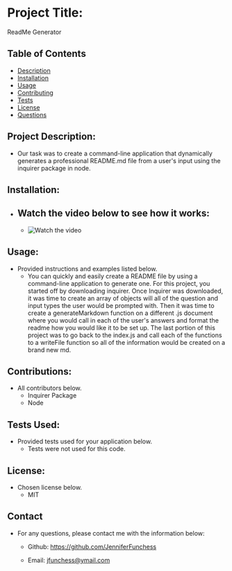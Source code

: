 # Project Title:

ReadMe Generator

## Table of Contents

- [Description](#description)
- [Installation](#installation)
- [Usage](#usage)
- [Contributing](#contributing)
- [Tests](#tests)
- [License](#license)
- [Questions](#questions)

## Project Description:

- Our task was to create a command-line application that dynamically generates a professional README.md file from a user's input using the inquirer package in node.

## Installation:

- ## Watch the video below to see how it works:
  - ![Watch the video](https://drive.google.com/file/d/1JSdPjSjc2rBnjVjjlBlp4YD9g2CMAhFX/view)

## Usage:

- Provided instructions and examples listed below.
  - You can quickly and easily create a README file by using a command-line application to generate one. For this project, you started off by downloading inquirer. Once Inquirer was downloaded, it was time to create an array of objects will all of the question and input types the user would be prompted with. Then it was time to create a generateMarkdown function on a different .js document where you would call in each of the user's answers and format the readme how you would like it to be set up. The last portion of this project was to go back to the index.js and call each of the functions to a writeFile function so all of the information would be created on a brand new md.

## Contributions:

- All contributors below.
  - Inquirer Package
  - Node

## Tests Used:

- Provided tests used for your application below.
  - Tests were not used for this code.

## License:

- Chosen license below.
  - MIT

## Contact

- For any questions, please contact me with the information below:

  - Github: https://github.com/JenniferFunchess

  - Email: jfunchess@ymail.com
